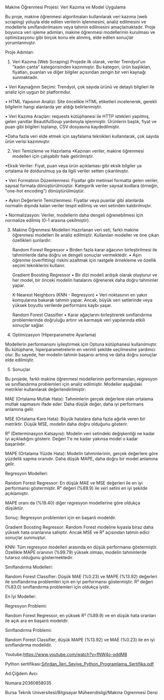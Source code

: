 Makine Öğrenmesi Projesi: Veri Kazıma ve Model Uygulama

Bu proje, makine öğrenmesi algoritmaları kullanılarak veri kazıma (web scraping) yoluyla elde edilen verilerin işlenmesini, analiz edilmesini ve modellerle sınıflandırılmasını veya tahmin edilmesini amaçlamaktadır. Proje boyunca veri işleme adımları, makine öğrenmesi modellerinin kurulması ve optimizasyonu gibi birçok konu ele alınmış, elde edilen sonuçlar yorumlanmıştır.

Proje Adımları

1. Veri Kazıma (Web Scraping)
Projede ilk olarak, veriler Trendyol'un "kadın çanta" kategorisinden kazınmıştır. Bu kategori, ürün başlıkları, fiyatları, puanları ve diğer bilgiler açısından zengin bir veri kaynağı sunmaktadır.

•	Veri Kaynağının Seçimi: Trendyol, çok sayıda ürünü ve detaylı bilgileri ile analiz için uygun bir platformdur.

•	HTML Yapısının Analizi: Site öncelikle HTML etiketleri incelenerek, gerekli bilgilerin hangi alanlarda yer aldığı belirlenmiştir.

•	Veri Kazıma Araçları: requests kütüphanesi ile HTTP istekleri yapılmış, gelen yanıtlar BeautifulSoup yardımıyla işlenmiştir. Ürünlerin başlık, fiyat ve puan gibi bilgileri toplanıp, CSV dosyasına kaydedilmiştir.

•Daha fazla veri elde etmek için sayfalama teknikleri kullanılarak, çok sayıda ürün verisi kazınmıştır.


2. Veri Temizleme ve Hazırlama
•Kazınan veriler, makine öğrenmesi modelleri için çalışabilir hale getirilmiştir.

•Eksik Veriler: Fiyat, puan veya ürün açıklaması gibi eksik bilgiler ya ortalama ile doldurulmuş ya da ilgili veriler setten çıkarılmıştır.

•	Veri Formatının Düzenlenmesi: Fiyatlar gibi metinsel formatta gelen veriler, sayısal formata dönüştürülmüştür. Kategorik veriler sayısal kodlara (örneğin, "one-hot encoding") dönüştürülmüştür.

•	Aykırı Değerlerin Temizlenmesi: Fiyatlar veya puanlar gibi alanlarda normalin dışında kalan veriler tespit edilmiş ve veri setinden kaldırılmıştır.

•	Normalizasyon: Veriler, modellerin daha dengeli öğrenebilmesi için normalize edilmiş (0-1 arasına çekilmiştir).


3. Makine Öğrenmesi Modelleri
Hazırlanan veri seti, farklı makine öğrenmesi modelleri ile analiz edilmiştir. Kullanılan modeller ve öne çıkan özellikleri şunlardır:
 
	 Random Forest Regressor
•	Birden fazla karar ağacının birleştirilmesi ile tahminlerde daha doğru ve dengeli sonuçlar vermektedir.
•	Aşırı öğrenme (overfitting) riskini azaltmak için rastgele örnekleme ve özellik seçimi tekniklerini kullanır.

    Gradient Boosting Regressor
•	Bir dizi modeli ardışık olarak oluşturur ve her model, bir önceki modelin hatalarını öğrenerek daha doğru tahminler yapar.

    K-Nearest Neighbors (KNN - Regresyon)
•	Veri noktasının en yakın komşularına bakarak tahmin yapar. Ancak, büyük veri setlerinde veya yüksek boyutlu verilerde performans kaybı yaşar.

    Random Forest Classifier
•	Karar ağaçlarını birleştirerek sınıflandırma problemlerinde doğruluğu artırır ve karmaşık veri yapılarında etkili sonuçlar sağlar.


4. Optimizasyon (Hiperparametre Ayarlama)

Modellerin performansını iyileştirmek için Optuna kütüphanesi kullanılmıştır. Bu kütüphane, hiperparametrelerin en verimli şekilde seçilmesine yardımcı olur. Bu sayede, her modelin tahmin başarısı artmış ve daha doğru sonuçlar elde edilmiştir.


5. Sonuçlar

Bu projede, farklı makine öğrenmesi modellerinin performansları, regresyon ve sınıflandırma problemleri için analiz edilmiştir. Modeller aşağıdaki metrikler kullanılarak değerlendirilmiştir:

MAE (Ortalama Mutlak Hata): Tahminlerin gerçek değerlere olan ortalama mutlak sapmasını ifade eder. Daha düşük değer, daha iyi performans anlamına gelir.

MSE (Ortalama Kare Hata): Büyük hatalara daha fazla ağırlık veren bir metriktir. Düşük MSE, modelin daha doğru olduğunu gösterir.

R² (Determinasyon Katsayısı): Modelin veri setindeki değişkenliği ne kadar iyi açıkladığını gösterir. Değeri 1'e ne kadar yakınsa model o kadar başarılıdır.

MAPE (Ortalama Yüzde Hata): Modelin tahminlerinin, gerçek değerlere göre yüzdelik sapma oranıdır. Daha düşük MAPE, daha doğru bir model anlamına gelir.


Regresyon Modelleri:

Random Forest Regressor:
En düşük MAE ve MSE değerleri ile en iyi performansı göstermiştir. R² değeri (%89.9) ile veri setini en iyi şekilde açıklamıştır.

MAPE oranı da (%19.40) diğer regresyon modellerine göre oldukça düşüktür.

Sonuç: Regresyon problemleri için en başarılı modeldir.


Gradient Boosting Regressor:
Random Forest modeline kıyasla biraz daha yüksek hata oranlarına sahiptir. Ancak MSE ve R² açısından tatmin edici sonuçlar sunmuştur.

KNN:
Tüm regresyon modelleri arasında en düşük performansı göstermiştir. Özellikle MAPE oranının (%99.79) yüksek olması, modelin tahminlerde tutarsız olduğunu göstermektedir.


Sınıflandırma Modelleri:

Random Forest Classifier:
Düşük MAE (%0.23) ve MAPE (%13.92) değerleri ile sınıflandırma problemleri için en iyi performansı göstermiştir.
R² değeri (%83.0) sınıflandırma problemleri için oldukça iyidir.

En İyi Modeller:

Regresyon Problemi:

Random Forest Regressor, en yüksek R² (%89.9) ve en düşük hata oranları ile açık ara en başarılı modeldir.

Sınıflandırma Problemi:

Random Forest Classifier, düşük MAPE (%13.92) ve MAE (%0.23) ile en iyi sınıflandırma modelidir.

Youtube:https://www.youtube.com/watch?v=fNW4o-oddM8

Python sertifikası:[Sıfırdan_İleri_Seviye_Python_Programlama_Sertifika.pdf](https://github.com/user-attachments/files/18468400/Sifirdan_Ileri_Seviye_Python_Programlama_Sertifika.pdf)





Ad:Çiğdem Avcı

Numara:20360858035

Bursa Teknik Universitesi/Bilgisayar Müheendisligi/Makina Ogrenmesi Dersi





